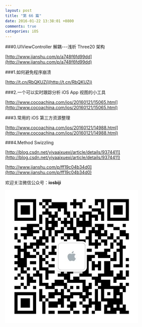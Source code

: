```yaml
---
layout: post
title: "第 66 篇"
date: 2016-01-22 13:38:01 +0800
comments: true
categories: iOS
---
```

###0.UIViewController 解耦---浅析 Three20 架构

[http://www.jianshu.com/p/a748f6fd99dd](http://www.jianshu.com/p/a748f6fd99dd)  

###1.如何避免程序崩溃

[http://t.cn/RbQKUZj](http://t.cn/RbQKUZj)  

###2.一个可以实时跟踪分析 iOS App 视图的小工具

[http://www.cocoachina.com/ios/20160121/15065.html](http://www.cocoachina.com/ios/20160121/15065.html)  

###3.常用的 iOS 第三方资源整理

[http://www.cocoachina.com/ios/20160121/14988.html](http://www.cocoachina.com/ios/20160121/14988.html)  

###4.Method Swizzling

[http://blog.csdn.net/yiyaaixuexi/article/details/9374411](http://blog.csdn.net/yiyaaixuexi/article/details/9374411)  

[http://www.jianshu.com/p/ff19c04b34d0](http://www.jianshu.com/p/ff19c04b34d0)  

欢迎关注微信公众号：**iosbiji**

![iOS开发笔记](/images/weixin.jpg)